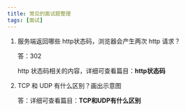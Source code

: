 ```yaml
---
title: 常见的面试题整理
tags: [面试]
---
```


1. 服务端返回哪些 http状态码，浏览器会产生两次 http 请求？

   答：302

   http 状态码相关的内容，详细可查看篇目：**http状态码**

2. TCP 和 UDP 有什么区别？画出示意图

   答：详细可查看篇目：**TCP和UDP有什么区别**

